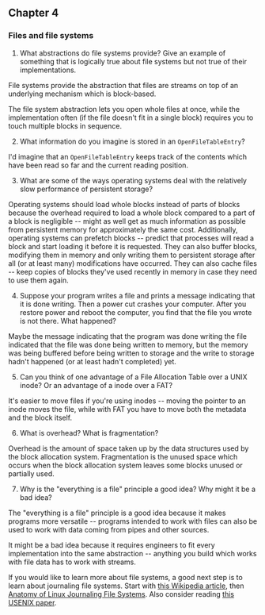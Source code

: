 ## Chapter 4


### Files and file systems

1) What abstractions do file systems provide?  Give an example of something that is logically true about file systems but not true of their implementations.

File systems provide the abstraction that files are streams on top of an underlying mechanism which is block-based.

The file system abstraction lets you open whole files at once, while the implementation often (if the file doesn't fit in a single block) requires you to touch multiple blocks in sequence.

2) What information do you imagine is stored in an `OpenFileTableEntry`?

I'd imagine that an `OpenFileTableEntry` keeps track of the contents which have been read so far and the current reading position.

3) What are some of the ways operating systems deal with the relatively slow performance of persistent storage?

Operating systems should load whole blocks instead of parts of blocks because the overhead required to load a whole block compared to a part of a block is negligible -- might as well get as much information as possible from persistent memory for approximately the same cost. Additionally, operating systems can prefetch blocks -- predict that processes will read a block and start loading it before it is requested. They can also buffer blocks, modifying them in memory and only writing them to persistent storage after all (or at least many) modifications have occurred. They can also cache files -- keep copies of blocks they've used recently in memory in case they need to use them again.

4) Suppose your program writes a file and prints a message indicating that it is done writing. Then a power cut crashes your computer.  After you restore power and reboot the computer, you find that the file you wrote is not there.  What happened?

Maybe the message indicating that the program was done writing the file indicated that the file was done being written to memory, but the memory was being buffered before being written to storage and the write to storage hadn't happened (or at least hadn't completed) yet.

5) Can you think of one advantage of a File Allocation Table over a UNIX inode?  Or an advantage of a inode over a FAT?

It's easier to move files if you're using inodes -- moving the pointer to an inode moves the file, while with FAT you have to move both the metadata and the block itself.

6) What is overhead?  What is fragmentation?

Overhead is the amount of space taken up by the data structures used by the block allocation system. Fragmentation is the unused space which occurs when the block allocation system leaves some blocks unused or partially used.

7) Why is the "everything is a file" principle a good idea?  Why might it be a bad idea?

The "everything is a file" principle is a good idea because it makes programs more versatile -- programs intended to work with files can also be used to work with data coming from pipes and other sources.

It might be a bad idea because it requires engineers to fit every implementation into the same abstraction -- anything you build which works with file data has to work with streams.

If you would like to learn more about file systems, a good next step is to learn about journaling file systems.
Start with [this Wikipedia article](https://en.wikipedia.org/wiki/Journaling_file_system), then
[Anatomy of Linux Journaling File Systems](http://www.ibm.com/developerworks/library/l-journaling-filesystems/index.html).
Also consider reading [this USENIX paper](https://www.usenix.org/legacy/event/usenix05/tech/general/full_papers/prabhakaran/prabhakaran.pdf).
